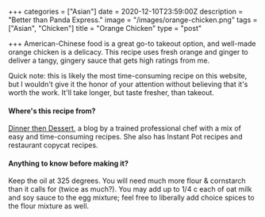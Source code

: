 +++
categories = ["Asian"]
date = 2020-12-10T23:59:00Z
description = "Better than Panda Express."
image = "/images/orange-chicken.png"
tags = ["Asian", "Chicken"]
title = "Orange Chicken"
type = "post"

+++
American-Chinese food is a great go-to takeout option, and well-made orange chicken is a delicacy. This recipe uses fresh orange and ginger to deliver a tangy, gingery sauce that gets high ratings from me.

Quick note: this is likely the most time-consuming recipe on this website, but I wouldn't give it the honor of your attention without believing that it's worth the work. It'll take longer, but taste fresher, than takeout.

#### Where's this recipe from?

[Dinner then Dessert](https://dinnerthendessert.com/panda-express-orange-chicken-copycat/ "DtD"), a blog by a trained professional chef with a mix of easy and time-consuming recipes. She also has Instant Pot recipes and restaurant copycat recipes.

#### Anything to know before making it?

Keep the oil at 325 degrees. You will need much more flour & cornstarch than it calls for (twice as much?). You may add up to 1/4 c each of oat milk and soy sauce to the egg mixture; feel free to liberally add choice spices to the flour mixture as well.
